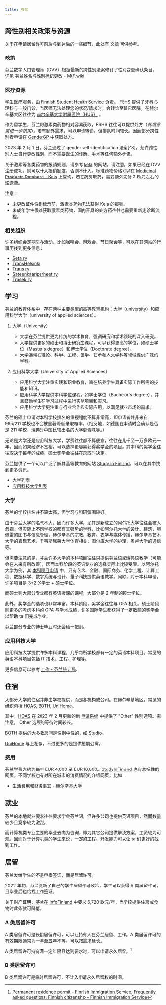 ```yaml
---
title: 芬兰
---
```


## 跨性别相关政策与资源

关于在申请居留许可前后与到达后的一些细节，此处有 [文章](experiences/finalnd_start) 可供参考。

### 政策

芬兰数字人口管理局（DVV）根据最新的跨性别法案修订了性别变更确认条目，详见 [芬兰姓名与性别标记更改 - MtF.wiki](https://mtf.wiki/zh-cn/docs/useful-info/document-updates/finland/)

### 医疗资源

学生医疗服务，由 [Finnish Student Health Service](https://www.yths.fi/en/frontpage/) 负责。 FSHS 提供了牙科心理科与一般门诊，当医师无法处理您的状况/请求时，会转诊至其它医院。在赫尔辛基大区往往为 [赫尔辛基大学附属医院（HUS）](https://www.hus.fi/en) 。

作为留学生，芬兰的激素类药物相对容易获取，FSHS 往往可以提供处方（_此信息需进一步核实_）。若有额外需求，可以申请转诊，但排队时间较长。因而部分跨性别者申请在 [GenderGP](../#gendergp) 中获取处方。

2023 年 2 月 1 日，芬兰通过了 gender self-identification 法案[^3]，允许跨性别人士自行更改性别，而不需要医生的诊断、手术等任何额外步骤。

关于激素等各类药物的报销规则，请参考 [kela](https://www.kela.fi/medicine-expenses) 的网站。请注意，如果已经在 DVV 注册成功，则可以计入报销额度，否则不计入。标准药物价格可以在 [Medicinal Products Database - Kela](https://asiointi.kela.fi/laakekys_app/LaakekysApplication?kieli=en) 上查询，若在药房取药，需要额外支付 3 欧元左右的递送费。

注意：

- 未更改证件性别标示前，激素类药物无法获得 Kela 的报销。
- 未成年学生很难获取激素类药物，国内开具的处方药往往也需要重新走诊断流程。

### 相关组织

许多组织会定期举办活动，比如咖啡会、游戏会、节日聚会等，可以在其网站的行事历找到更多信息：

- [Seta ry](https://seta.fi/)
- [TransHelsinki](https://transhelsinki.fi/)
- [Trans ry](https://transry.fi/)
- [Sateenkaariperheet ry](https://sateenkaariperheet.fi/)
- [Trasek ry](https://trasek.fi/)

## 学习

芬兰的教育体系中，存在两种主要类型的高等教育机构：大学（university）和应用科学大学（university of applied sciences）。

1. 大学（University）

   - 大学在芬兰提供更为传统的学术教育，强调研究和学术领域的深入研究。
   - 大学提供更多的硕士和博士研究生课程，可以获得更高的学位，如硕士学位（Master's degree）和博士学位（Doctorate degree）。
   - 大学通常在理论、科学、工程、医学、艺术和人文学科等领域提供广泛的学科。

2. 应用科学大学（University of Applied Sciences）
   - 应用科学大学注重实践和职业教育，旨在培养学生具备实际工作所需的技能和知识。
   - 应用科学大学提供本科学位课程，如学士学位（Bachelor's degree），并且鼓励学生在学习过程中进行实际项目和实习。
   - 应用科学大学更注重与行业合作和实际应用，以满足就业市场的需求。

芬兰的硕士申请对本科学校排名的重视程度不算非常高，即申请者并非来自 985/211 学校也不会被显著降低录取概率。（相反地，如德国在申请时会确认是否是 211 学校，瑞典对中国比较出名的大学更青睐等。）

无论是大学还是应用科技大学，学费往往都不算便宜，往往在几千至一万多欧元一年，因而如果经济不宽裕，可以选择更容易获得奖学金的项目。其本科的奖学金往往取决于每年的成绩、硕士奖学金往往在录取时决定。

芬兰提供了一个可以广泛了解其高等教育的网站 [Study in Finland](https://www.studyinfinland.fi/)，可以在其中找到更多资讯。

- [大学列表](https://okm.fi/en/universities)
- [应用科技大学列表](https://okm.fi/en/universities-of-applied-sciences)

### 大学

芬兰的学校排名并不算太高。但学习与科研氛围较好。

由于芬兰大学的名气不大，因而许多大学，尤其是新成立的阿尔托大学往往会被人忽视。但实际上不同学校的都有其强势的学科，比如阿尔托大学的设计、建筑，坦佩雷的图书与信息管理，赫尔辛基的宗教、教育、农学与媒体传播，赫尔辛基艺术大学的表现艺术，于韦斯屈莱大学体育相关，图尔库大学的护理，奥卢大学的通信等。

但需要注意的是，芬兰许多大学的本科项目往往只提供芬兰语或瑞典语教学（可能会在未来有所改善），因而本科阶段的英语专业的选择实际上比较受限。以阿尔托大学为例，其 [本科项目申请](https://www.aalto.fi/en/admission-services/applying-to-bachelors-programmes) 中，只有艺术、金融、国际商务、化学工程、计算工程、数据科学、数字系统与设计、量子科技提供英语教学。同时，对于本科申请，许多项目是 3+2 的学士 + 硕士学位。

而硕士则大部分专业都有英语授课的课程，大部分是 2 年制的硕士学位。

此外，奖学金的选项也非常丰富。本科阶段，奖学金往往与 GPA 相关。硕士阶段则更多的考虑本科的 GPA 与学术成绩，许多国际学生都获得了一定数额的奖学金以帮助 ta 们完成学业。

芬兰部分专业的博士毕业时还会给一把剑。

### 应用科技大学

应用科技大学提供许多本科课程，几乎每所学校都有一定的英语本科项目。常见的英语本科项目包括 IT 技术、工程、护理等。

更多信息可以参考 [工作 - 芬兰统计局](https://www.stat.fi/tilasto/tyokay).

## 住宿

大部分大学的住宿并非由学校提供，而是各机构或公司。在赫尔辛基地区，常见的组织包括 [HOAS](https://www.hoas.fi/en/), [BOTH](https://bothxhome.fi/en/), [UniHome](https://unihome.fi/en/home)。

其中，[HOAS](https://www.hoas.fi/en/) 在 2023 年 2 月更新的新 [申请系统](https://application.hoas.fi/) 中提供了 "Other" 性别选项。需注意， Other 选项的等待时间较长。

[BOTH](https://bothxhome.fi/en/) 提供的大多数房间是性别中性的，如 Studio。

[UniHome](https://unihome.fi/en/home) 与上相似，不过更多的是提供短期公寓。

### 费用

芬兰学费大约为每年 EUR 4,000 至 EUR 18,000。[StudyInFinland](https://www.studyinfinland.fi/admissions/fees-and-costs) 也有总括性的网页。不同学校也有对所在城市的消费情况的介绍网页，比如：

- [生活费用和财务事宜 - 赫尔辛基大学](https://www.helsinki.fi/en/admissions-and-education/international-students/student-life-helsinki/cost-living-and-financial-matters)

## 就业

芬兰的本地就业要求往往要求学会芬兰语，但许多公司也提供英语项目，然而数量较少且竞争较为激烈。

而计算机类专业主要的毕业去向为咨询，即为其它公司提供解决方案，工资较为可观。因而对于计算机类的学生来说，一定的工程、开发能力可以让 ta 们更好的找到工作。


## 居留

芬兰发给学生的不是申根签证，而是居留许可。

2022 年初，芬兰更新了自己的学生居留许可政策，学生可以获得 A 类居留许可。且毕业后也给找工作签证。

关于财产证明，芬兰在 [InfoFinland](https://www.infofinland.fi/zh/moving-to-finland/non-eu-citizens/study-in-finland) 中要求 6,720 欧元/年，当学校提供住房或食物时此条款可降低。

### A 类居留许可

A 类居留许可是长期居留许可，可以让持有人在芬兰居留、工作。A 类居留许可的有效期限通常为一年至五年不等，可以按需求延长。

A 类居留许可持有满一定年限且达到要求时，可以申请永久居留。[^1]

### B 类居留许可

B 类居留许可是临时居留许可，不计入申请永久居留权的时间。

[^1]: [Permanent residence permit - Finnish Immigration Service](https://migri.fi/en/permanent-residence-permit), [Frequently asked questions: Finnish citizenship - Finnish Immigration Service](https://migri.fi/en/faq-finnish-citizenship)
